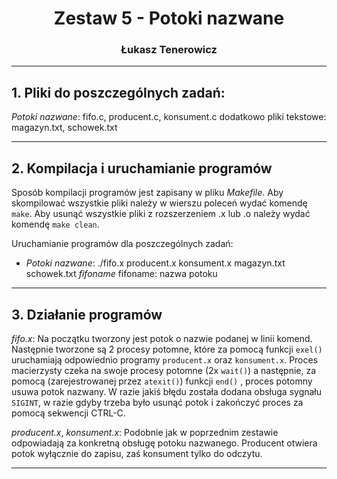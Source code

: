 <div align="center"><h1>Zestaw 5 - Potoki nazwane</h1></div>

<div align="center"><h3>Łukasz Tenerowicz</h3></div>

* * *

## 1\. Pliki do poszczególnych zadań:

_Potoki nazwane_: fifo.c, producent.c, konsument.c 
dodatkowo pliki tekstowe: magazyn.txt, schowek.txt 

* * *

## 2\. Kompilacja i uruchamianie programów

Sposób kompilacji programów jest zapisany w pliku _Makefile_. Aby skompilować wszystkie pliki należy w wierszu poleceń wydać komendę `make`. Aby usunąć wszystkie pliki z rozszerzeniem .x lub .o należy wydać komendę `make clean`.

Uruchamianie programów dla poszczególnych zadań:

*   _Potoki nazwane_: ./fifo.x producent.x konsument.x magazyn.txt schowek.txt _fifoname_
    fifoname: nazwa potoku

***

## 3. Działanie programów ##

_fifo.x_:
	Na początku tworzony jest potok o nazwie podanej w linii komend. Następnie tworzone są 2 procesy potomne, które za pomocą funkcji `exel()` uruchamiają odpowiednio programy `producent.x` oraz `konsument.x`. Proces macierzysty czeka na swoje procesy potomne (2x `wait()`) a następnie, za pomocą (zarejestrowanej przez `atexit()`)  funkcji `end()` , proces potomny usuwa potok nazwany. W razie jakiś błędu została dodana obsługa sygnału `SIGINT`, w razie gdyby trzeba było usunąć potok i zakończyć proces za pomocą sekwencji CTRL-C.

 _producent.x_, _konsument.x_:
	Podobnie jak w poprzednim zestawie odpowiadają za konkretną obsługę potoku nazwanego. Producent otwiera potok wyłącznie do zapisu, zaś konsument tylko do odczytu.

* * *